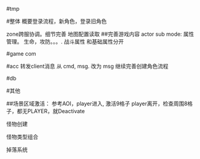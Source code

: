 #tmp

#整体
概要登录流程，新角色，登录旧角色

zone跨服协调。细节完善
地图配置读取
##完善游戏内容
	actor sub mode: 属性管理。 生命，攻防。。。. 战斗属性 和基础属性分开
	


#game com

#acc
	转发client消息 从 cmd, msg. 改为 msg
	继续完善创建角色流程

#db

#其他

##场景区域激活：
	参考AOI，player进入, 激活9格子
	player离开，检查周围8格子，都无PLAYER，就Deactivate

怪物创建

怪物类型组合

掉落系统
